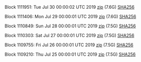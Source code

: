Block 1111951: Tue Jul 30 00:00:02 UTC 2019 [zip](https://dash-bootstrap.ams3.digitaloceanspaces.com/mainnet/2019-07-30/bootstrap.dat.zip) (7.6G) [SHA256](https://dash-bootstrap.ams3.digitaloceanspaces.com/mainnet/2019-07-30/sha256.txt)

Block 1111406: Mon Jul 29 00:00:01 UTC 2019 [zip](https://dash-bootstrap.ams3.digitaloceanspaces.com/mainnet/2019-07-29/bootstrap.dat.zip) (7.6G) [SHA256](https://dash-bootstrap.ams3.digitaloceanspaces.com/mainnet/2019-07-29/sha256.txt)

Block 1110849: Sun Jul 28 00:00:01 UTC 2019 [zip](https://dash-bootstrap.ams3.digitaloceanspaces.com/mainnet/2019-07-28/bootstrap.dat.zip) (7.5G) [SHA256](https://dash-bootstrap.ams3.digitaloceanspaces.com/mainnet/2019-07-28/sha256.txt)

Block 1110303: Sat Jul 27 00:00:01 UTC 2019 [zip](https://dash-bootstrap.ams3.digitaloceanspaces.com/mainnet/2019-07-27/bootstrap.dat.zip) (7.5G) [SHA256](https://dash-bootstrap.ams3.digitaloceanspaces.com/mainnet/2019-07-27/sha256.txt)

Block 1109755: Fri Jul 26 00:00:01 UTC 2019 [zip](https://dash-bootstrap.ams3.digitaloceanspaces.com/mainnet/2019-07-26/bootstrap.dat.zip) (7.5G) [SHA256](https://dash-bootstrap.ams3.digitaloceanspaces.com/mainnet/2019-07-26/sha256.txt)

Block 1109210: Thu Jul 25 00:00:01 UTC 2019 [zip](https://dash-bootstrap.ams3.digitaloceanspaces.com/mainnet/2019-07-25/bootstrap.dat.zip) (7.5G) [SHA256](https://dash-bootstrap.ams3.digitaloceanspaces.com/mainnet/2019-07-25/sha256.txt)
